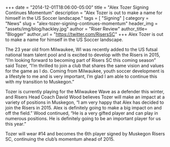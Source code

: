 +++
date        = "2014-12-01T18:06:00-05:00"
title       = "Alex Tozer Signing Continues Momentum"
description = "Alex Tozer is out to make a name for himself in the US Soccer landscape."
tags        = [ "Signing" ]
category    = "News"
slug        = "alex-tozer-signing-continues-momentum"
header_img	= "assets/img/blog/hackley.jpg"
author		= "Riser Review"
author_title= "Blogger"
author_url	= "https://twitter.com/RisersSC"
+++
Alex Tozer is out to make a name for himself in the US Soccer landscape.

The 23 year old from Milwaukee, WI was recently added to the US futsal national team talent pool and is excited to develop with the Risers in 2015, “I’m looking forward to becoming part of Risers SC this coming season” said Tozer, “I’m thrilled to join a club that shares the same vision and values for the game as I do. Coming from Milwaukee, youth soccer development is a lifestyle to me and is very important, I’m glad I am able to continue this with my transition to Muskegon.”

Tozer is currently playing for the Milwaukee Wave as a defender this winter, and Risers Head Coach David Wood believes Tozer will make an impact at a variety of positions in Muskegon, “I am very happy that Alex has decided to join the Risers in 2015.  Alex is definitely going to make a big impact on and off the field.” Wood continued, “He is a very gifted player and can play in numerous positions. He is definitely going to be an important player for us this year.”

Tozer will wear #14 and becomes the 6th player signed by Muskegon Risers SC, continuing the club’s momentum ahead of 2015.
